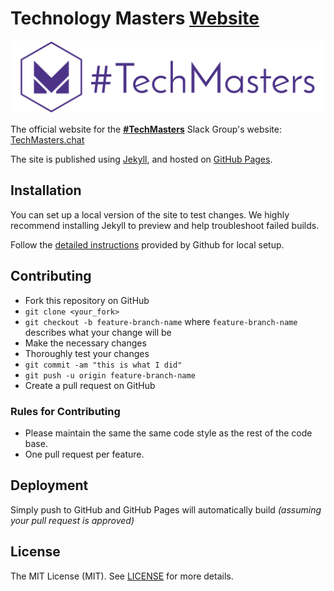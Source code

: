 # Technology Masters [Website][website]

![Logo](assets/images/brand/logo-full.png)

The official website for the [**#TechMasters**][website] Slack Group's website: [TechMasters.chat][website]

The site is published using [Jekyll](https://jekyllrb.com), and hosted on [GitHub Pages](https://help.github.com/articles/about-github-pages-and-jekyll/).

## Installation

You can set up a local version of the site to test changes. We highly recommend installing Jekyll to preview and help troubleshoot failed builds.

Follow the [detailed instructions](https://help.github.com/articles/setting-up-your-github-pages-site-locally-with-jekyll/) provided by Github for local setup.

## Contributing

- Fork this repository on GitHub
- `git clone <your_fork>`
- `git checkout -b feature-branch-name` where `feature-branch-name` describes what your change will be
- Make the necessary changes
- Thoroughly test your changes
- `git commit -am "this is what I did"`
- `git push -u origin feature-branch-name`
- Create a pull request on GitHub

### Rules for Contributing

- Please maintain the same the same code style as the rest of the code base.
- One pull request per feature.

## Deployment

Simply push to GitHub and GitHub Pages will automatically build *(assuming your pull request is approved)*

## License

The MIT License (MIT). See [LICENSE](./LICENSE) for more details.

[website]: https://techmasters.chat
